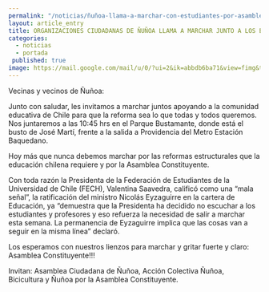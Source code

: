 ```yaml
---
permalink: "/noticias/ñuñoa-llama-a-marchar-con-estudiantes-por-asamblea-constituyente.html"
layout: article_entry
title: ORGANIZACIONES CIUDADANAS DE ÑUÑOA LLAMA A MARCHAR JUNTO A LOS ESTUDIANTES ESTE JUEVES EXIGIENDO ASAMBLEA CONSTITUYENTE.
categories: 
  - noticias
  - portada
 published: true
image: https://mail.google.com/mail/u/0/?ui=2&ik=abbdb6ba71&view=fimg&th=14d486b653315b67&attid=0.2&disp=emb&attbid=ANGjdJ_UuS5MDDC5dwGannwiMMwciKPqUiWb14W5tO3jMFrq4MwEa-7_H8v2AKgPfDFWc5cBn0H4sg6ZlCLM6VljnDZeQZVJV48tqvIg7j0CbSLJ2JXuRJlz3g8Z8tI&sz=w664-h964&ats=1431525822082&rm=14d486b653315b67&zw&atsh=1
---
```


Vecinas y vecinos de Ñuñoa:
 
Junto con saludar, les invitamos a marchar juntos apoyando a la comunidad educativa de Chile para que la reforma sea lo que todas y todos queremos. Nos juntaremos a las 10:45 hrs en el Parque Bustamante, donde está el busto de José Martí, frente a la salida a Providencia del Metro Estación Baquedano.​
 
Hoy más que nunca debemos marchar por las reformas estructurales que la educación chilena requiere y por la Asamblea Constituyente.
 
Con toda razón la Presidenta de la Federación de Estudiantes de la Universidad de Chile (FECH), Valentina Saavedra, calificó como una “mala señal”, la ratificación del ministro Nicolás Eyzaguirre en la cartera de Educación, ya  “demuestra que la Presidenta ha decidido no escuchar a los estudiantes y profesores y eso refuerza la necesidad de salir a marchar esta semana. La permanencia de Eyzaguirre implica que las cosas van a seguir en la misma línea” declaró.

Los esperamos con nuestros lienzos para marchar y gritar fuerte y claro:
Asamblea Constituyente!!!
 
Invitan: Asamblea Ciudadana de Ñuñoa, Acción Colectiva Ñuñoa, Bicicultura y Ñuñoa por la Asamblea Constituyente.
 
